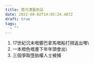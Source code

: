 ```yaml
---
title: 整污漕藝術品
date: 2022-08-02T14:05:24.487Z
draft: true
tags:
  - ""
---
```

1. 17世紀沉末嘅響巴拿馬嘅船打撈返出嚟\
2. 一本橙色嘅書下年年頭會出\
3. 三個爭取墮胎權人士被捕